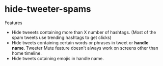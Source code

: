 # hide-tweeter-spams
Features
- Hide tweeets containing more than X number of hashtags. (Most of the spam tweets use trending hashtags to get clicks)
- Hide tweets containing certain words or phrases in tweet or **handle name**. Tweeter Mute feature doesn't always work on screens other than home timeline.
- Hide tweets cotaining emojis in handle name. 

